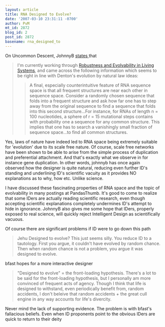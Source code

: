 ```yaml
---
layout: article
title: RNA Designed to Evolve?
date: '2007-03-10 23:31:11 -0700'
author: PvM
mt_id: 2872
blog_id: 2
post_id: 2872
basename: rna_designed_to
---
```

On Uncommon Descent, JohnnyB [states ](http://www.uncommondescent.com/intelligent-design/rna-designed-to-evolve/) that

> I'm currently working through [Robustness and Evolvability in Living Systems](http://press.princeton.edu/titles/8002.html), and came across the following information which seems to be right in line with Denton's evolution by natural law ideas:
> 
> > A final, especially counterintuitive feature of RNA sequence space is that all frequent structures are near each other in sequence space. Consider a randomly chosen sequence that folds into a frequent structure and ask how far one has to step away from the original sequence to find a sequence that folds into this second structure...For instance, for RNAs of length n = 100 nucleotides, a sphere of r = 15 mutational steps contains with probability one a sequence for any common structure. This implies that one has to search a vanishingly small fraction of sequence space...to find all common structures.

Yes, laws of nature have indeed led to RNA space being extremely suitable for 'evolution' due to its scale free nature. Of course, scale free networks have been shown to be able to arise from the simple process of duplication and preferential attachment. And that's exactly what we observe in for instance gene duplication. In other words, johnnyb has once again observed how the designer is quite natural, reducing even further ID's standing and underlining ID's scientific vacuity as it provides NO explanations as to why, how etc. Unlike science.

I have discussed these fascinating properties of RNA space and the topic of evolvability in many postings at PandasThumb. It's good to come to realize that some IDers are actually reading scientific research, even though accepting scientific explanations completely undermines ID's attempt to hide in ignorance. 
JohnnyB also gives me some hope that IDers, properly exposed to real science, will quickly reject Intelligent Design as scientifically vacuous.

Of course there are significant problems if ID were to go down this path

> Jehu
> Designed to evolve? This just seems silly. You reduce ID to a tautology. First you argue, it couldn't have evolved by random chance. Then when random chance is not a problem, you argue it was designed to evolve.

bfast hopes for a more interactive designer

> "Designed to evolve" = the front-loading hypothesis. There's a lot to be said for the front-loading hypothesis, but I personally am more convinced of frequent acts of agency. Though I think that life is designed to withstand, even periodically benefit from, random accidents, I don't beleive that random accidents + the great cull engine in any way accounts for life's divercity.

Never mind the lack of supporting evidence. The problem is with  bfast's fallacious beliefs. Even when ID proponents point to the obvious IDers are quick to return to their deity
